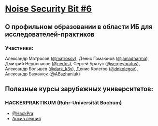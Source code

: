 [Noise Security Bit #6](http://noisebit.podster.fm/6)
=====
## О профильном образовании в области ИБ для исследователей-практиков 


### Участники:
Александр Матросов ([@matrosov](http://twitter.com/matrosov)),
Денис Гомаюнов ([@jamadharma](https://twitter.com/jamadharma)),
Дмитрий Недоспасов ([@nedos](https://twitter.com/nedos)),
Сергей Братус ([@sergeybratus](https://twitter.com/sergeybratus)),
Александр Большев ([@dark_k3y](https://twitter.com/dark_k3y)),
Денис Колегов ([@dnkolegov](https://twitter.com/dnkolegov)),
Александр Бажанюк ([@ABazhaniuk](http://twitter.com/ABazhaniuk))

## Полезные курсы зарубежных университетов:
### HA­CKER­PRAK­TI­KUM (Ruhr-Universität Bochum)
 - [@HackPra](https://twitter.com/HackPra)
 - [Архив лекций](http://www.nds.rub.de/teaching/hackpra/)
